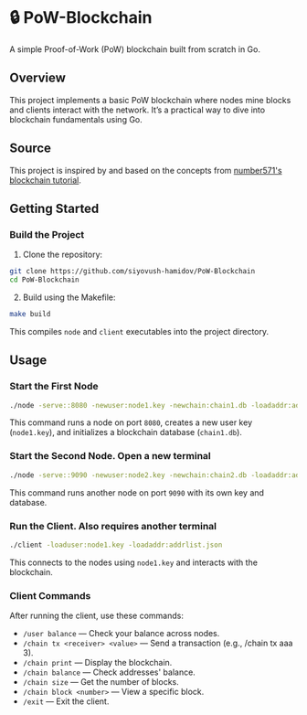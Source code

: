 # 🔒 PoW-Blockchain

A simple Proof-of-Work (PoW) blockchain built from scratch in Go.

## Overview

This project implements a basic PoW blockchain where nodes mine blocks and clients interact with the network. It’s a practical way to dive into blockchain fundamentals using Go.

## Source

This project is inspired by and based on the concepts from [number571's blockchain tutorial](https://github.com/number571/blockchain/blob/master/_example/blockchain.pdf).

## Getting Started
### Build the Project
1. Clone the repository:
```bash
git clone https://github.com/siyovush-hamidov/PoW-Blockchain
cd PoW-Blockchain
```
2. Build using the Makefile:
```bash
make build
```
This compiles `node` and `client` executables into the project directory.

## Usage

### Start the First Node

```bash
./node -serve::8080 -newuser:node1.key -newchain:chain1.db -loadaddr:addrlist.json
```
This command runs a node on port `8080`, creates a new user key (`node1.key`), and initializes a blockchain database (`chain1.db`).
### Start the Second Node. Open a new terminal
```bash
./node -serve::9090 -newuser:node2.key -newchain:chain2.db -loadaddr:addrlist.json
```
This command runs another node on port `9090` with its own key and database.
### Run the Client. Also requires another terminal
```bash
./client -loaduser:node1.key -loadaddr:addrlist.json
```
This connects to the nodes using `node1.key` and interacts with the blockchain.
### Client Commands
After running the client, use these commands:
- `/user balance` — Check your balance across nodes.
- `/chain tx <receiver> <value>` — Send a transaction (e.g., /chain tx aaa 3).
- `/chain print` — Display the blockchain.
- `/chain balance` — Check addresses' balance.
- `/chain size` — Get the number of blocks.
- `/chain block <number>` — View a specific block.
- `/exit` — Exit the client.